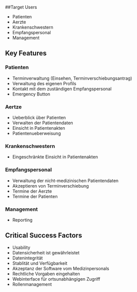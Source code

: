 ##Target Users
* Patienten
* Aerzte
* Krankenschwestern
* Empfangspersonal
* Management

## Key Features

### Patienten
* Terminverwaltung (Einsehen, Terminverschiebungsantrag)
* Verwaltung des eigenen Profils
* Kontakt mit dem zuständigen Empfangspersonal
* Emergency Button

### Aertze
* Ueberblick über Patienten
* Verwalten der Patientendaten
* Einsicht in Patientenakten
* Patientenueberweisung

### Krankenschwestern
* Eingeschränkte Einsicht in Patientenakten 

### Empfangspersonal
* Verwaltung der nicht-medizinischen Patientendaten
* Akzeptieren von Terminverschiebung
* Termine der Aerzte
* Termine der Patienten

### Management
* Reporting

## Critical Success Factors
* Usability
* Datensicherheit ist gewährleistet
* Datenintegrität
* Stablität und Verfügbarkeit
* Akzeptanz der Software vom Medizinpersonals
* Rechtliche Vorgaben eingehalten
* Webinterface für ortsunabhängigen Zugriff
* Rollenmanagement
